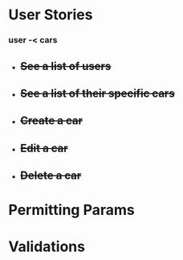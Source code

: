 # User Stories

### user -< cars

* ## ~~See a list of users~~

* ## ~~See a list of their specific cars~~

* ## ~~Create a car~~

* ## ~~Edit a car~~

* ## ~~Delete a car~~






# Permitting Params

# Validations

